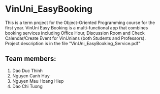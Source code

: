 # VinUni_EasyBooking

This is a term project for the Object-Oriented Programming course for the first year. VinUni Easy Booking is a multi-functional app that combines booking services including Office Hour, Discussion Room and Check Calendar/Create Event for VinUnians (both Students and Professors).
Project description is in the file "VinUni_EasyBooking_Service.pdf" 

## Team members:
1. Dao Duc Thinh
2. Nguyen Canh Huy
3. Nguyen Mau Hoang Hiep
4. Dao Chi Tuong
